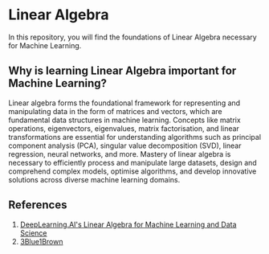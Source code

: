 # Linear Algebra

In this repository, you will find the foundations of Linear Algebra necessary for Machine Learning. 

## Why is learning Linear Algebra important for Machine Learning?

Linear algebra forms the foundational framework for representing and manipulating data in the form of matrices and vectors, which are fundamental data structures in machine learning. Concepts like matrix operations, eigenvectors, eigenvalues, matrix factorisation, and linear transformations are essential for understanding algorithms such as principal component analysis (PCA), singular value decomposition (SVD), linear regression, neural networks, and more. Mastery of linear algebra is necessary to efficiently process and manipulate large datasets, design and comprehend complex models, optimise algorithms, and develop innovative solutions across diverse machine learning domains.

## References
1. [DeepLearning.AI's Linear Algebra for Machine Learning and Data Science](https://www.coursera.org/learn/machine-learning-linear-algebra)
2. [3Blue1Brown](https://www.youtube.com/playlist?list=PLZHQObOWTQDPD3MizzM2xVFitgF8hE_ab)

